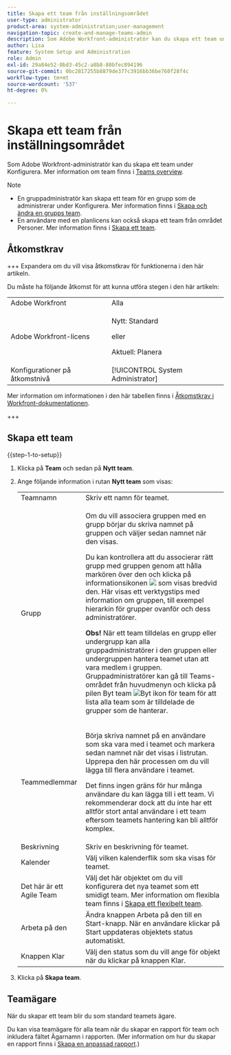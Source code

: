 ```yaml
---
title: Skapa ett team från inställningsområdet
user-type: administrator
product-area: system-administration;user-management
navigation-topic: create-and-manage-teams-admin
description: Som Adobe Workfront-administratör kan du skapa ett team under Konfigurera.
author: Lisa
feature: System Setup and Administration
role: Admin
exl-id: 29a84e52-0bd3-45c2-a8b8-80bfec894196
source-git-commit: 0bc2817255b8879de377c3916bb36be760f28f4c
workflow-type: tm+mt
source-wordcount: '537'
ht-degree: 0%

---
```


# Skapa ett team från inställningsområdet

Som Adobe Workfront-administratör kan du skapa ett team under Konfigurera. Mer information om team finns i [Teams overview](../../../people-teams-and-groups/create-and-manage-teams/teams-overview.md).

>[!NOTE]
>
>* En gruppadministratör kan skapa ett team för en grupp som de administrerar under Konfigurera. Mer information finns i [Skapa och ändra en grupps team](../../../administration-and-setup/manage-groups/work-with-group-objects/create-and-modify-a-groups-teams.md).
>* En användare med en planlicens kan också skapa ett team från området Personer. Mer information finns i [Skapa ett team](../../../people-teams-and-groups/create-and-manage-teams/create-a-team.md).
>

## Åtkomstkrav

+++ Expandera om du vill visa åtkomstkrav för funktionerna i den här artikeln.

Du måste ha följande åtkomst för att kunna utföra stegen i den här artikeln:

<table style="table-layout:auto"> 
 <col> 
 <col> 
 <tbody> 
  <tr> 
   <td role="rowheader">Adobe Workfront</td> 
   <td>Alla</td> 
  </tr> 
  <tr> 
  <tr> 
   <td role="rowheader">Adobe Workfront-licens</td> 
   <td><p>Nytt: Standard</p>
       <p>eller</p>
       <p>Aktuell: Planera</p></td>
  </tr> 
  </tr> 
  <tr> 
   <td role="rowheader">Konfigurationer på åtkomstnivå</td> 
   <td>[!UICONTROL System Administrator]</td>
  </tr> 
 </tbody> 
</table>

Mer information om informationen i den här tabellen finns i [Åtkomstkrav i Workfront-dokumentationen](/help/quicksilver/administration-and-setup/add-users/access-levels-and-object-permissions/access-level-requirements-in-documentation.md).

+++

## Skapa ett team

{{step-1-to-setup}}

1. Klicka på **Team** och sedan på **Nytt team**.

1. Ange följande information i rutan **Nytt team** som visas:

   <table style="table-layout:auto"> 
    <col> 
    <col> 
    <tbody> 
     <tr> 
      <td role="rowheader">Teamnamn</td> 
      <td>Skriv ett namn för teamet.</td> 
     </tr> 
     <tr> 
      <td role="rowheader">Grupp</td> 
      <td> <p>Om du vill associera gruppen med en grupp börjar du skriva namnet på gruppen och väljer sedan namnet när den visas.</p> <p>Du kan kontrollera att du associerar rätt grupp med gruppen genom att hålla markören över den och klicka på informationsikonen <img src="assets/info-icon.png"> som visas bredvid den. Här visas ett verktygstips med information om gruppen, till exempel hierarkin för grupper ovanför och dess administratörer.</p> <p><b>Obs!</b> När ett team tilldelas en grupp eller undergrupp kan alla gruppadministratörer i den gruppen eller undergruppen hantera teamet utan att vara medlem i gruppen. Gruppadministratörer kan gå till Teams-området från huvudmenyn och klicka på pilen Byt team <img src="assets/switch-team-icon.png" alt="Byt ikon för team"> för att lista alla team som är tilldelade de grupper som de hanterar.</p> </td> 
     </tr> 
     <tr> 
      <td role="rowheader">Teammedlemmar</td> 
      <td> <p>Börja skriva namnet på en användare som ska vara med i teamet och markera sedan namnet när det visas i listrutan. Upprepa den här processen om du vill lägga till flera användare i teamet.</p> <p>Det finns ingen gräns för hur många användare du kan lägga till i ett team. Vi rekommenderar dock att du inte har ett alltför stort antal användare i ett team eftersom teamets hantering kan bli alltför komplex.</p> </td> 
     </tr> 
     <tr> 
      <td role="rowheader">Beskrivning</td> 
      <td>Skriv en beskrivning för teamet.</td> 
     </tr> 
     <tr> 
      <td role="rowheader">Kalender</td> 
      <td>Välj vilken kalenderflik som ska visas för teamet.</td> 
     </tr> 
     <tr data-mc-conditions="SnippetConditions-wf-groups.system-level"> 
      <td role="rowheader">Det här är ett Agile Team</td> 
      <td>Välj det här objektet om du vill konfigurera det nya teamet som ett smidigt team. Mer information om flexibla team finns i <a href="../../../agile/get-started-with-agile-in-workfront/create-an-agile-team.md" class="MCXref xref">Skapa ett flexibelt team</a>.</td> 
     </tr> 
     <tr> 
      <td role="rowheader">Arbeta på den</td> 
      <td>Ändra knappen Arbeta på den till en Start-knapp. När en användare klickar på Start uppdateras objektets status automatiskt.</td> 
     </tr> 
     <tr> 
      <td role="rowheader">Knappen Klar</td> 
      <td>Välj den status som du vill ange för objekt när du klickar på knappen Klar.</td> 
     </tr> 
    </tbody> 
   </table>

1. Klicka på **Skapa team**.

## Teamägare

När du skapar ett team blir du som standard teamets ägare.

Du kan visa teamägare för alla team när du skapar en rapport för team och inkludera fältet Ägarnamn i rapporten. (Mer information om hur du skapar en rapport finns i [Skapa en anpassad rapport](../../../reports-and-dashboards/reports/creating-and-managing-reports/create-custom-report.md).)
